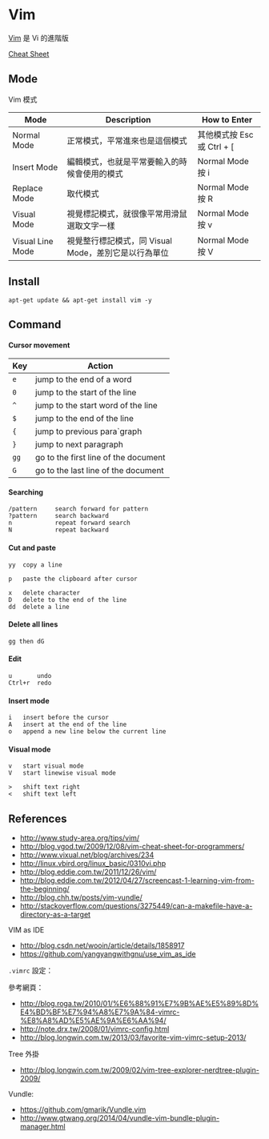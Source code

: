 Vim
====

[Vim][] 是 Vi 的進階版

[Cheat Sheet](http://vim.rtorr.com/)

Mode
----

Vim 模式

|  Mode  |  Description  |  How to Enter  |
|  ----  |  -----------  |  ------------  |
| Normal Mode | 正常模式，平常進來也是這個模式 | 其他模式按 Esc 或 Ctrl + [ |
| Insert Mode | 編輯模式，也就是平常要輸入的時候會使用的模式 | Normal Mode 按 i |
| Replace Mode | 取代模式 | Normal Mode 按 R |
| Visual Mode | 視覺標記模式，就很像平常用滑鼠選取文字一樣 | Normal Mode 按 v |
| Visual Line Mode | 視覺整行標記模式，同 Visual Mode，差別它是以行為單位 | Normal Mode 按 V |

Install
-----------

    apt-get update && apt-get install vim -y


Command
-----------

#### Cursor movement

| Key   | Action |
| ----- | ------ |
| `e`   | jump to the end of a word |
| `0`   | jump to the start of the line |
| `^`   | jump to the start word of the line |
| `$`   | jump to the end of the line |
| `{`   | jump to previous para`graph |
| `}`   | jump to next paragraph |
| `gg`  | go to the first line of the document |
| `G`   | go to the last line of the document |

#### Searching

    /pattern     search forward for pattern
    ?pattern     search backward
    n            repeat forward search
    N            repeat backward

#### Cut and paste

    yy  copy a line

    p   paste the clipboard after cursor

    x   delete character
    D   delete to the end of the line
    dd  delete a line

#### Delete all lines 
    gg then dG

#### Edit

    u       undo
    Ctrl+r  redo

#### Insert mode

    i   insert before the cursor
    A   insert at the end of the line
    o   append a new line below the current line    



#### Visual mode    
    v   start visual mode
    V   start linewise visual mode

    >   shift text right
    <   shift text left

References
----------

* http://www.study-area.org/tips/vim/
* http://blog.vgod.tw/2009/12/08/vim-cheat-sheet-for-programmers/
* http://www.vixual.net/blog/archives/234
* http://linux.vbird.org/linux_basic/0310vi.php
* http://blog.eddie.com.tw/2011/12/26/vim/
* http://blog.eddie.com.tw/2012/04/27/screencast-1-learning-vim-from-the-beginning/
* http://blog.chh.tw/posts/vim-vundle/
* http://stackoverflow.com/questions/3275449/can-a-makefile-have-a-directory-as-a-target

VIM as IDE

* http://blog.csdn.net/wooin/article/details/1858917
* https://github.com/yangyangwithgnu/use_vim_as_ide

`.vimrc` 設定：

參考網頁：

* http://blog.roga.tw/2010/01/%E6%88%91%E7%9B%AE%E5%89%8D%E4%BD%BF%E7%94%A8%E7%9A%84-vimrc-%E8%A8%AD%E5%AE%9A%E6%AA%94/
* http://note.drx.tw/2008/01/vimrc-config.html
* http://blog.longwin.com.tw/2013/03/favorite-vim-vimrc-setup-2013/

Tree 外掛

* http://blog.longwin.com.tw/2009/02/vim-tree-explorer-nerdtree-plugin-2009/

Vundle:

* https://github.com/gmarik/Vundle.vim
* http://www.gtwang.org/2014/04/vundle-vim-bundle-plugin-manager.html

[Vim]: https://zh.wikipedia.org/wiki/Vim
